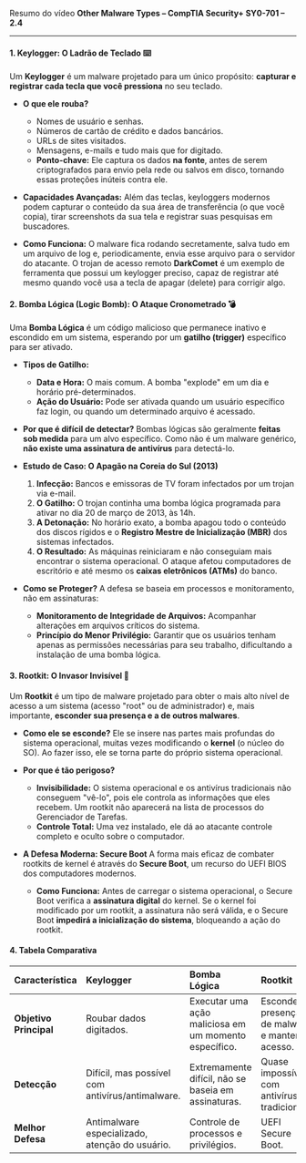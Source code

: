 Resumo do vídeo **Other Malware Types – CompTIA Security+ SY0-701 – 2.4**

---

#### **1. Keylogger: O Ladrão de Teclado ⌨️**

Um **Keylogger** é um malware projetado para um único propósito: **capturar e registrar cada tecla que você pressiona** no seu teclado.

* **O que ele rouba?**
    * Nomes de usuário e senhas.
    * Números de cartão de crédito e dados bancários.
    * URLs de sites visitados.
    * Mensagens, e-mails e tudo mais que for digitado.
    * **Ponto-chave:** Ele captura os dados **na fonte**, antes de serem criptografados para envio pela rede ou salvos em disco, tornando essas proteções inúteis contra ele.

* **Capacidades Avançadas:**
    Além das teclas, keyloggers modernos podem capturar o conteúdo da sua área de transferência (o que você copia), tirar screenshots da sua tela e registrar suas pesquisas em buscadores.

* **Como Funciona:** O malware fica rodando secretamente, salva tudo em um arquivo de log e, periodicamente, envia esse arquivo para o servidor do atacante. O trojan de acesso remoto **DarkComet** é um exemplo de ferramenta que possui um keylogger preciso, capaz de registrar até mesmo quando você usa a tecla de apagar (delete) para corrigir algo.

#### **2. Bomba Lógica (Logic Bomb): O Ataque Cronometrado 💣**

Uma **Bomba Lógica** é um código malicioso que permanece inativo e escondido em um sistema, esperando por um **gatilho (trigger)** específico para ser ativado.

* **Tipos de Gatilho:**
    * **Data e Hora:** O mais comum. A bomba "explode" em um dia e horário pré-determinados.
    * **Ação do Usuário:** Pode ser ativada quando um usuário específico faz login, ou quando um determinado arquivo é acessado.

* **Por que é difícil de detectar?**
    Bombas lógicas são geralmente **feitas sob medida** para um alvo específico. Como não é um malware genérico, **não existe uma assinatura de antivírus** para detectá-lo.

* **Estudo de Caso: O Apagão na Coreia do Sul (2013)**
    1.  **Infecção:** Bancos e emissoras de TV foram infectados por um trojan via e-mail.
    2.  **O Gatilho:** O trojan continha uma bomba lógica programada para ativar no dia 20 de março de 2013, às 14h.
    3.  **A Detonação:** No horário exato, a bomba apagou todo o conteúdo dos discos rígidos e o **Registro Mestre de Inicialização (MBR)** dos sistemas infectados.
    4.  **O Resultado:** As máquinas reiniciaram e não conseguiam mais encontrar o sistema operacional. O ataque afetou computadores de escritório e até mesmo os **caixas eletrônicos (ATMs)** do banco.

* **Como se Proteger?**
    A defesa se baseia em processos e monitoramento, não em assinaturas:
    * **Monitoramento de Integridade de Arquivos:** Acompanhar alterações em arquivos críticos do sistema.
    * **Princípio do Menor Privilégio:** Garantir que os usuários tenham apenas as permissões necessárias para seu trabalho, dificultando a instalação de uma bomba lógica.

#### **3. Rootkit: O Invasor Invisível 👻**

Um **Rootkit** é um tipo de malware projetado para obter o mais alto nível de acesso a um sistema (acesso "root" ou de administrador) e, mais importante, **esconder sua presença e a de outros malwares**.

* **Como ele se esconde?**
    Ele se insere nas partes mais profundas do sistema operacional, muitas vezes modificando o **kernel** (o núcleo do SO). Ao fazer isso, ele se torna parte do próprio sistema operacional.
* **Por que é tão perigoso?**
    * **Invisibilidade:** O sistema operacional e os antivírus tradicionais não conseguem "vê-lo", pois ele controla as informações que eles recebem. Um rootkit não aparecerá na lista de processos do Gerenciador de Tarefas.
    * **Controle Total:** Uma vez instalado, ele dá ao atacante controle completo e oculto sobre o computador.

* **A Defesa Moderna: Secure Boot**
    A forma mais eficaz de combater rootkits de kernel é através do **Secure Boot**, um recurso do UEFI BIOS dos computadores modernos.
    * **Como Funciona:** Antes de carregar o sistema operacional, o Secure Boot verifica a **assinatura digital** do kernel. Se o kernel foi modificado por um rootkit, a assinatura não será válida, e o Secure Boot **impedirá a inicialização do sistema**, bloqueando a ação do rootkit.

#### **4. Tabela Comparativa**

| Característica | Keylogger | Bomba Lógica | Rootkit |
| :--- | :--- | :--- | :--- |
| **Objetivo Principal**| Roubar dados digitados. | Executar uma ação maliciosa em um momento específico. | Esconder a presença de malware e manter o acesso. |
| **Detecção**| Difícil, mas possível com antivírus/antimalware. | Extremamente difícil, não se baseia em assinaturas. | Quase impossível com antivírus tradicionais. |
| **Melhor Defesa**| Antimalware especializado, atenção do usuário. | Controle de processos e privilégios. | UEFI Secure Boot. |